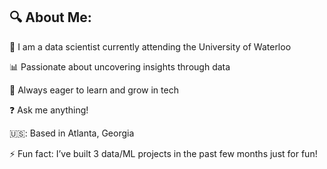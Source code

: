 ## 🔍 About Me:

🔭 I am a data scientist currently attending the University of Waterloo

📊 Passionate about uncovering insights through data

🌱 Always eager to learn and grow in tech

❓ Ask me anything!

🇺🇸: Based in Atlanta, Georgia

⚡ Fun fact:  I’ve built 3 data/ML projects in the past few months just for fun!


